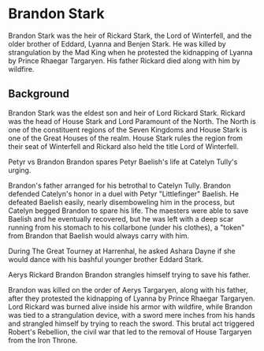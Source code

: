 # Brandon Stark

Brandon Stark was the heir of Rickard Stark, the Lord of Winterfell, and the older brother of Eddard, Lyanna and Benjen Stark. He was killed by strangulation by the Mad King when he protested the kidnapping of Lyanna by Prince Rhaegar Targaryen. His father Rickard died along with him by wildfire.

## Background

Brandon Stark was the eldest son and heir of Lord Rickard Stark. Rickard was the head of House Stark and Lord Paramount of the North. The North is one of the constituent regions of the Seven Kingdoms and House Stark is one of the Great Houses of the realm. House Stark rules the region from their seat of Winterfell and Rickard also held the title Lord of Winterfell.

Petyr vs Brandon
Brandon spares Petyr Baelish's life at Catelyn Tully's urging.

Brandon's father arranged for his betrothal to Catelyn Tully. Brandon defended Catelyn's honor in a duel with Petyr "Littlefinger" Baelish. He defeated Baelish easily, nearly disemboweling him in the process, but Catelyn begged Brandon to spare his life. The maesters were able to save Baelish and he eventually recovered, but he was left with a deep scar running from his stomach to his collarbone (under his clothes), a "token" from Brandon that Baelish would always carry with him.

During The Great Tourney at Harrenhal, he asked Ashara Dayne if she would dance with his bashful younger brother Eddard Stark.

Aerys Rickard Brandon
Brandon strangles himself trying to save his father.

Brandon was killed on the order of Aerys Targaryen, along with his father, after they protested the kidnapping of Lyanna by Prince Rhaegar Targaryen. Lord Rickard was burned alive inside his armor with wildfire, while Brandon was tied to a strangulation device, with a sword mere inches from his hands and strangled himself by trying to reach the sword. This brutal act triggered Robert's Rebellion, the civil war that led to the removal of House Targaryen from the Iron Throne.
